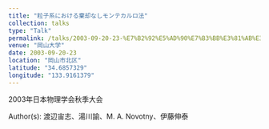 ```yaml
---
title: "粒子系における棄却なしモンテカルロ法"
collection: talks
type: "Talk"
permalink: /talks/2003-09-20-23-%E7%B2%92%E5%AD%90%E7%B3%BB%E3%81%AB%E3%81%8A%E3%81%91%E3%82%8B%E6%A3%84%E5%8D%B4%E3%81%AA%E3%81%97%E3%83%A2%E3%83%B3%E3%83%86%E3%82%AB%E3%83%AB%E3%83%AD%E6%B3%95
venue: "岡山大学"
date: 2003-09-20-23
location: "岡山市北区"
latitude: "34.6857329"
longitude: "133.9161379"
---
```


2003年日本物理学会秋季大会

Author(s): 渡辺宙志、湯川諭、M. A. Novotny、伊藤伸泰
